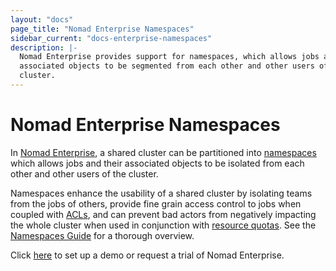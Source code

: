 ```yaml
---
layout: "docs"
page_title: "Nomad Enterprise Namespaces"
sidebar_current: "docs-enterprise-namespaces"
description: |-
  Nomad Enterprise provides support for namespaces, which allows jobs and their
  associated objects to be segmented from each other and other users of the
  cluster.
---
```


# Nomad Enterprise Namespaces

In [Nomad Enterprise](https://www.hashicorp.com/go/nomad-enterprise), a shared
cluster can be partitioned into [namespaces](/guides/governance-and-policy/namespaces.html) which allows
jobs and their associated objects to be isolated from each other and other users
of the cluster.

Namespaces enhance the usability of a shared cluster by isolating teams from the
jobs of others, provide fine grain access control to jobs when coupled with
[ACLs](/guides/security/acl.html), and can prevent bad actors from negatively impacting
the whole cluster when used in conjunction with 
[resource quotas](/guides/governance-and-policy/quotas.html). See the 
[Namespaces Guide](/guides/governance-and-policy/namespaces.html) for a thorough overview.

Click [here](https://www.hashicorp.com/go/nomad-enterprise) to set up a demo or 
request a trial of Nomad Enterprise.
